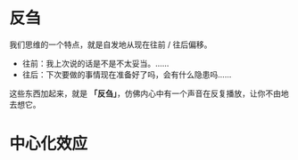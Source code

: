 # 反刍

我们思维的一个特点，就是自发地从现在往前 / 往后偏移。

- 往前：我上次说的话是不是不太妥当。……
- 往后：下次要做的事情现在准备好了吗，会有什么隐患吗……

这些东西加起来，就是 **「反刍」**，仿佛内心中有一个声音在反复播放，让你不由地去想它。

# 中心化效应